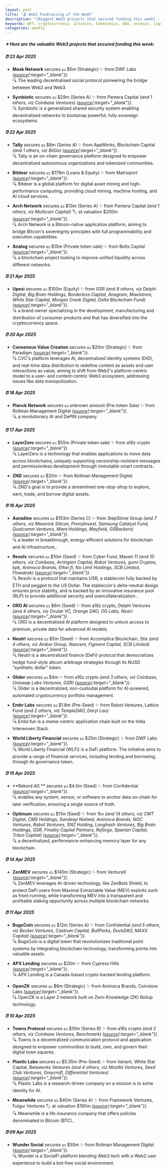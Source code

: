 ```yaml
---
layout: post
title: "💰 Web3 Fundraising of the Week"
description: "[Biggest Web3 projects that secured funding this week] - Featuring Protocol/project, lead investors, other investors, amount raised, valuation, investment refs, supported blockchains and detail about project."
keywords: NFT, cryptocurrency, altcoins, tokenomics, DAO, onchain, liquidity, protocol, etheruem
categories: weekly
---  
```


##### ✴ **Here are the valuable Web3 projects that secured funding this week:**


##### ⏰️ **23 Apr 2025**  

 - **Mask Network** secures 💵 $5m (Strategic) ✨️ from DWF Labs *([source](https://www.dwf-labs.com/news/545-dwf-labs-partners-with-mask-network-to-accelerate-the-future-of-decentralized-social-infrastructure){:target="_blank"})*.  
🔍 The leading decentralised social protocol pioneering the bridge between Web2 and Web3.

 - **Symbiotic** secures 💵 $29m (Series A) ✨️ from Pantera Capital *(and 1 others, viz Coinbase Ventures)* *([source](https://x.com/symbioticfi/status/1915035510042738788){:target="_blank"})*.  
🔍 Symbiotic is a generalized shared security system enabling decentralized networks to bootstrap powerful, fully sovereign ecosystems.

##### ⏰️ **22 Apr 2025**  

 - **Tally** secures 💵 $8m (Series A) ✨️ from AppWorks, Blockchain Capital *(and 1 others, viz BitGo)* *([source](https://www.coindesk.com/tech/2025/04/22/dao-infrastructure-provider-tally-raises-usd8m-to-scale-on-chain-governance){:target="_blank"})*.  
🔍 Tally is an on-chain governance platform designed to empower decentralized autonomous organizations and tokenized communities.

 - **Bitdeer** secures 💵 $179m (Loans & Equity) ✨️ from Matrixport *([source](https://www.theminermag.com/news/2025-04-22/bitdeer-bitcoin-loan-sealminer){:target="_blank"})*.  
🔍 Bitdeer is a global platform for digital asset mining and high-performance computing, providing cloud mining, machine hosting, and AI cloud services.

 - **Arch Network** secures 💵 $13m (Series A) ✨️ from Pantera Capital *(and 1 others, viz Multicoin Capital)* 🏷️ at valuation $200m *([source](https://x.com/ArchNtwrk/status/1914671769861947832){:target="_blank"})*.  
🔍 Arch Network is a Bitcoin-native application platform, aiming to bridge Bitcoin's sovereignty principles with full programmability and execution capabilities.

 - **Analog** secures 💵 $15m (Private token sale) ✨️ from Bolts Capital *([source](https://www.coindesk.com/business/2025/04/22/interoperability-project-analog-raises-usd15m-to-unify-liquidity-across-blockchains){:target="_blank"})*.  
🔍 a blockchain project looking to improve unified liquidity across different networks.

##### ⏰️ **21 Apr 2025**  

 - **Upexi** secures 💵 $100m (Equity) ✨️ from GSR *(and 8 others, viz Delphi Digital, Big Brain Holdings, Borderless Capital, Anagram, Maelstrom, White Star Capital, Morgan Creek Digital, Delta Blockchain Fund)* *([source](https://ir.upexi.com/news-events/press-releases/detail/101/upexi-announces-pricing-of-100-million-private-placement){:target="_blank"})*.  
🔍 a brand owner specializing in the development, manufacturing and distribution of consumer products and that has diversified into the cryptocurrency space.

##### ⏰️ **20 Apr 2025**  

 - **Consensus Value Creation** secures 💵 $20m (Strategic) ✨️ from Paradigm *([source](https://x.com/cvc_studio/status/1913942368371572940){:target="_blank"})*.  
🔍 CVC's platform leverages AI, decentralized identity systems (DID), and real-time data distribution to redefine content as assets and user interactions as value, aiming to shift from Web2's platform-centric model to a user- and content-centric Web3 ecosystem, addressing issues like data monopolization.

##### ⏰️ **18 Apr 2025**  

 - **Planck Network** secures 💵 unknown amount (Pre-token Sale) ✨️ from Rollman Management Digital *([source](https://cointelegraph.com/press-releases/planck-network-secures-200-million-investment-commitment-from-rollman-management-digital){:target="_blank"})*.  
🔍 a revolutionary AI and DePIN company.

##### ⏰️ **17 Apr 2025**  

 - **LayerZero** secures 💵 $55m (Private token sale) ✨️ from a16z crypto *([source](https://x.com/alive_eth/status/1912899221868396869){:target="_blank"})*.  
🔍 LayerZero is a technology that enables applications to move data across blockchains, uniquely supporting censorship-resistant messages and permissionless development through immutable smart contracts..

 - **ZND** secures 💵 $20m ✨️ from Rollman Management Digital *([source](https://cointelegraph.com/press-releases/znd-secures-20-million-investment-commitment-from-rollman-management-digital){:target="_blank"})*.  
🔍 ZND's goal is to provide a streamlined one-stop-shop to explore, earn, trade, and borrow digital assets.

##### ⏰️ **16 Apr 2025**  

 - **Auradine** secures 💵 $153m (Series C) ✨️ from StepStone Group *(and 7 others, viz Maverick Silicon, PremjiInvest, Samsung Catalyst Fund, Qualcomm Ventures, Mara Holdings, Mayfield, GSBackers)* *([source](https://auradine.com/auradine-secures-153-million-in-series-c-financing-to-advance-the-future-of-blockchain-and-ai-infrastructure/){:target="_blank"})*.  
🔍 a leader in breakthrough, energy-efficient solutions for blockchain and AI infrastructure,.

 - **Resolv** secures 💵 $10m (Seed) ✨️ from Cyber Fund, Maven 11 *(and 10 others, viz Coinbase, Arrington Capital, Robot Ventures, gumi Cryptos, kpk, Animoca Brands, Ether.fi, No Limit Holdings, SCB Limited, Flowdesk)* *([source](https://x.com/ResolvLabs/status/1912508454264262806){:target="_blank"})*.  
🔍 Resolv is a protocol that maintains USR, a stablecoin fully backed by ETH and pegged to the US Dollar. The stablecoin's delta-neutral design ensures price stability, and is backed by an innovative insurance pool (RLP) to provide additional security and overcollateralization..

 - **ORO AI** secures 💵 $6m (Seed) ✨️ from a16z crypto, Delphi Ventures *(and 4 others, viz Ocular VC, Orange DAO, OG Labs, Near)* *([source](https://x.com/getoro_xyz/status/1912495856760013094){:target="_blank"})*.  
🔍 ORO is a decentralized AI platform designed to unlock access to premium, private data for advanced AI models.

 - **Neutrl** secures 💵 $5m (Seed) ✨️ from Accomplice Blockchain, Stix *(and 4 others, viz Amber Group, Nascent, Figment Capital, SCB Limited)* *([source](https://x.com/neutrl_labs/status/1912549569994629386){:target="_blank"})*.  
🔍 Neutrl is a decentralized finance (DeFi) protocol that democratizes hedge fund-style altcoin arbitrage strategies through its NUSD "synthetic dollar" token.

 - **Glider** secures 💵 $4m ✨️ from a16z crypto *(and 3 others, viz Coinbase, Uniswap Labs Ventures, GSR)* *([source](https://fortune.com/crypto/2025/04/16/crypto-investment-glider-raises-4-million-andreessen-horowitz-coinbase/){:target="_blank"})*.  
🔍 Glider is a decentralized, non-custodial platform for AI-powered, automated cryptocurrency portfolio management.

 - **Embr Labs** secures 💵 $1.8m (Pre-Seed) ✨️ from Robot Ventures, Lattice Fund *(and 2 others, viz TempleDAO, Daryl Lau)* *([source](https://x.com/embr_labs/status/1912128942175404443){:target="_blank"})*.  
🔍 Embr.fun is a meme-centric application chain built on the Initia Interwoven Stack.

 - **World Liberty Financial** secures 💵 $25m (Strategic) ✨️ from DWF Labs *([source](https://www.coindesk.com/business/2025/04/16/trump-family-backed-world-liberty-gets-usd25m-investment-from-dwf-labs){:target="_blank"})*.  
🔍 World Liberty Financial (WLFI) is a DeFi platform. The initiative aims to provide a range of financial services, including lending and borrowing, through its governance token.

##### ⏰️ **15 Apr 2025**  

 - **Rekord AG ** secures 💵 $4.5m (Seed) ✨️ from Confidential *([source](https://www.startupticker.ch/en/news/following-a-chf-4-million-seed-round-rekord-ag-closes-two-strategic-deals){:target="_blank"})*.  
🔍 enables any system, sensor, or software to anchor data on-chain for later verification, ensuring a single source of truth.

 - **Optimum** secures 💵 $11m (Seed) ✨️ from 1kx *(and 14 others, viz CMT Digital, CMS Holdings, Sandeep Nailwal, Animoca Brands, NGC Ventures, Robot Ventures, SNZ Holding, Longhash Ventures, Big Brain Holdings, GSR, Finality Capital Partners, Reforge, Spartan Capital, Triton Capital)* *([source](https://www.coindesk.com/tech/2025/04/15/mit-incubated-optimum-raises-usd11m-seed-round-to-build-web3-s-missing-memory-layer){:target="_blank"})*.  
🔍 a decentralized, performance-enhancing memory layer for any blockchain.

##### ⏰️ **14 Apr 2025**  

 - **ZenMEV** secures 💵 $140m (Strategic) ✨️ from VentureX *([source](https://x.com/zenmev/status/1911778608030351589){:target="_blank"})*.  
🔍 ZenMEV leverages AI-driven technology, like ZenBots Shield, to protect DeFi users from Maximal Extractable Value (MEV) exploits such as front-running, while transforming MEV into a transparent and profitable staking opportunity across multiple blockchain networks.

##### ⏰️ **11 Apr 2025**  

 - **BugsCoin** secures 💵 $12m (Series A) ✨️ from Confidential *(and 5 others, viz Becker Ventures, Castrum Capital, BullPerks, DuckDAO, MAXX Capital)* *([source](https://x.com/bugscoin_bgsc/status/1910672268373745808){:target="_blank"})*.  
🔍 BugsCoin is a digital token that revolutionizes traditional point systems by integrating blockchain technology, transforming points into valuable assets.

 - **APX Lending** secures 💵 $20m ✨️ from Cypress Hills *([source](https://www.coindesk.com/business/2025/04/11/apx-lending-secures-usd20m-backing-to-expand-crypto-backed-loan-offering-in-canada){:target="_blank"})*.  
🔍 APX Lending is a Canada-based crypto-backed lending platform.

 - **OpenZK** secures 💵 $6m (Strategic) ✨️ from Animoca Brands, Coinstore Labs *([source](https://x.com/OpenZkNetwork/status/1910682267351212389){:target="_blank"})*.  
🔍 OpenZK is a Layer 2 network built on Zero-Knowledge (ZK) Rollup technology.

##### ⏰️ **10 Apr 2025**  

 - **Towns Protocol** secures 💵 $10m (Series B) ✨️ from a16z crypto *(and 2 others, viz Coinbase Ventures, Benchmark)* *([source](https://x.com/townsprotocol/status/1910384877293494657){:target="_blank"})*.  
🔍 Towns is a decentralized communication protocol and application designed to empower communities to build, own, and govern their digital town squares.

 - **Plastic Labs** secures 💵 $5.35m (Pre-Seed) ✨️ from Variant, White Star Capital, Betaworks Ventures *(and 4 others, viz Mozilla Ventures, Seed Club Ventures, Greycroft, Differential Ventures)* *([source](https://x.com/plastic_labs/status/1910401372844970387){:target="_blank"})*.  
🔍 Plastic Labs is a research-driven company on a mission is to solve identity for AI.

 - **Meanwhile** secures 💵 $40m (Series A) ✨️ from Framework Ventures, Fulgur Ventures 🏷️ at valuation $190m *([source](https://x.com/meanwhilelife/status/1910324398936264897){:target="_blank"})*.  
🔍 Meanwhile is a life insurance company that offers policies denominated in Bitcoin (BTC)..

##### ⏰️ **09 Apr 2025**  

 - **Wunder Social** secures 💵 $50m ✨️ from Rollman Management Digital *([source](https://x.com/wunder_social/status/1910042298924085353){:target="_blank"})*.  
🔍 Wunder is a SocialFi platform blending Web3 tech with a Web2 user experience to build a bot-free social environment.
